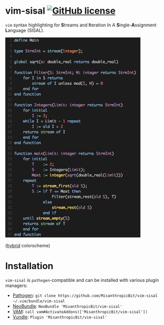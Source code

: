# vim-sisal [![GitHub license](https://img.shields.io/badge/license-MIT-blue.svg)](https://raw.githubusercontent.com/MisanthropicBit/vim-sisal/master/LICENSE)

`vim` syntax highlighting for **S**treams and **I**teration In A
**S**ingle-**A**ssignment **L**anguage (SISAL).

![Example highlighting](/screenshot.png)

([hybrid](https://github.com/w0ng/vim-hybrid) colorscheme)

# Installation

`vim-sisal` is `pathogen`-compatible and can be installed with various plugin managers:

* [Pathogen](https://github.com/tpope/vim-pathogen):
  `git clone https://github.com/MisanthropicBit/vim-sisal ~/.vim/bundle/vim-sisal`
* [NeoBundle](https://github.com/Shougo/neobundle.vim):
  `NeoBundle 'MisanthropicBit/vim-sisal'`
* [VAM](https://github.com/MarcWeber/vim-addon-manager):
  `call vam#ActivateAddons(['MisanthropicBit/vim-sisal'])`
* [Vundle](https://github.com/VundleVim/Vundle.vim):
  `Plugin 'MisanthropicBit/vim-sisal'`
